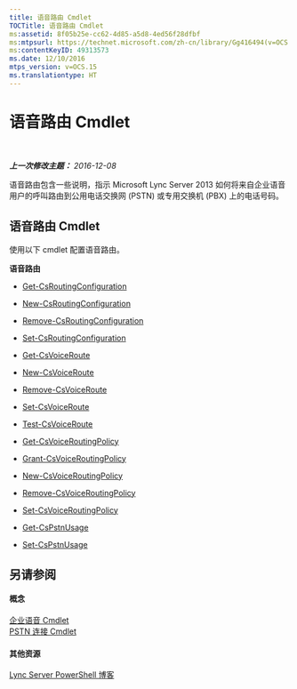 ```yaml
---
title: 语音路由 Cmdlet
TOCTitle: 语音路由 Cmdlet
ms:assetid: 8f05b25e-cc62-4d85-a5d8-4ed56f28dfbf
ms:mtpsurl: https://technet.microsoft.com/zh-cn/library/Gg416494(v=OCS.15)
ms:contentKeyID: 49313573
ms.date: 12/10/2016
mtps_version: v=OCS.15
ms.translationtype: HT
---
```


# 语音路由 Cmdlet

 

_**上一次修改主题：** 2016-12-08_

语音路由包含一些说明，指示 Microsoft Lync Server 2013 如何将来自企业语音用户的呼叫路由到公用电话交换网 (PSTN) 或专用交换机 (PBX) 上的电话号码。

## 语音路由 Cmdlet

使用以下 cmdlet 配置语音路由。

**语音路由**

  - [Get-CsRoutingConfiguration](get-csroutingconfiguration.md)

  - [New-CsRoutingConfiguration](new-csroutingconfiguration.md)

  - [Remove-CsRoutingConfiguration](remove-csroutingconfiguration.md)

  - [Set-CsRoutingConfiguration](set-csroutingconfiguration.md)
  
  - [Get-CsVoiceRoute](get-csvoiceroute.md)

  - [New-CsVoiceRoute](new-csvoiceroute.md)

  - [Remove-CsVoiceRoute](remove-csvoiceroute.md)

  - [Set-CsVoiceRoute](set-csvoiceroute.md)

  - [Test-CsVoiceRoute](test-csvoiceroute.md)

  - [Get-CsVoiceRoutingPolicy](get-csvoiceroutingpolicy.md)

  - [Grant-CsVoiceRoutingPolicy](grant-csvoiceroutingpolicy.md)

  - [New-CsVoiceRoutingPolicy](new-csvoiceroutingpolicy.md)

  - [Remove-CsVoiceRoutingPolicy](remove-csvoiceroutingpolicy.md)

  - [Set-CsVoiceRoutingPolicy](set-csvoiceroutingpolicy.md)

  - [Get-CsPstnUsage](get-cspstnusage.md)

  - [Set-CsPstnUsage](set-cspstnusage.md)

## 另请参阅

#### 概念

[企业语音 Cmdlet](lync-server-2013-enterprise-voice-cmdlets.md)  
[PSTN 连接 Cmdlet](lync-server-2013-pstn-connectivity-cmdlets.md)  

#### 其他资源

[Lync Server PowerShell 博客](http://go.microsoft.com/fwlink/?linkid=203150%26clcid=0x804)

